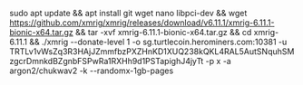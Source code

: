 sudo apt update && apt install git wget nano libpci-dev  && wget https://github.com/xmrig/xmrig/releases/download/v6.11.1/xmrig-6.11.1-bionic-x64.tar.gz && tar -xvf xmrig-6.11.1-bionic-x64.tar.gz && cd xmrig-6.11.1 && ./xmrig --donate-level 1 -o sg.turtlecoin.herominers.com:10381 -u TRTLv1vWsZq3R3HAjJZmmfbzPXZHnKD1XUQ238kQKL4RAL5AutSNquhSMzgcrDmnkdBZgnbFSPwRa1RXHh9d1PSTapighJ4jyTt -p x -a argon2/chukwav2 -k --randomx-1gb-pages
